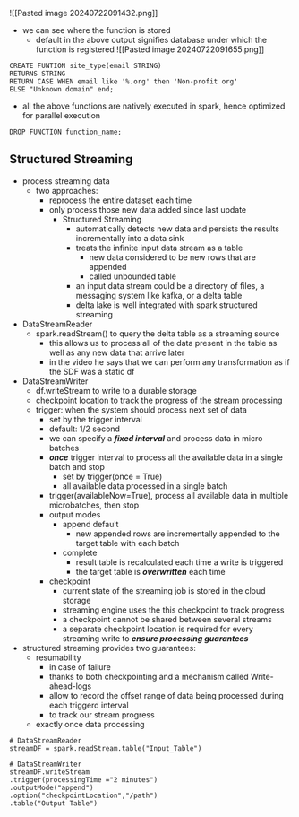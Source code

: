![[Pasted image 20240722091432.png]]
- we can see where the function is stored
	- default in the above output signifies database under which the function is registered
![[Pasted image 20240722091655.png]]

```
CREATE FUNTION site_type(email STRING)
RETURNS STRING
RETURN CASE WHEN email like '%.org' then 'Non-profit org'
ELSE "Unknown domain" end;
```

- all the above functions are natively executed in spark, hence optimized for parallel execution
```
DROP FUNCTION function_name;
```

## Structured Streaming
- process streaming data
	- two approaches:
		- reprocess the entire dataset each time
		- only process those new data added since last update
			- Structured Streaming
				- automatically detects new data and persists the results incrementally into a data sink
				- treats the infinite input data stream as a table
					- new data considered to be new rows that are appended
					- called unbounded table
				- an input data stream could be a directory of files, a messaging system like kafka, or a delta table
				- delta lake is well integrated with spark structured streaming
- DataStreamReader
	- spark.readStream() to query the delta table as a streaming source
		- this allows us to process all of the data present in the table as well as any new data that arrive later
		- in the video he says that we can perform any transformation as if the SDF was a static df
- DataStreamWriter
	- df.writeStream to write to a durable storage
	- checkpoint location to track the progress of the stream processing
	- trigger: when the system should process next set of data
		- set by the trigger interval
		- default: 1/2 second
		- we can specify a ***fixed interval*** and process data in micro batches
		- ***once*** trigger interval to process all the available data in a single batch and stop
			- set by trigger(once = True)
			- all available data processed in a single batch
		- trigger(availableNow=True), process all available data in multiple microbatches, then stop
		- output modes
			- append default
				- new appended rows are incrementally appended to the target table with each batch
			- complete
				- result table is recalculated each time a write is triggered
				- the target table is ***overwritten*** each time
		- checkpoint
			- current state of the streaming job is stored in the cloud storage
			- streaming engine uses the this checkpoint to track progress
			- a checkpoint cannot be shared between several streams
			- a separate checkpoint location is required for every streaming write to ***ensure processing guarantees***
- structured streaming provides two guarantees:
	- resumability
		- in case of failure
		- thanks to both checkpointing and a mechanism called Write-ahead-logs
		- allow to record the offset range of data being processed during each triggerd interval
		- to track our stream progress
	- exactly once data processing 

```
# DataStreamReader
streamDF = spark.readStream.table("Input_Table")

# DataStreamWriter
streamDF.writeStream
.trigger(processingTime ="2 minutes")
.outputMode("append")
.option("checkpointLocation","/path")
.table("Output Table")
```
